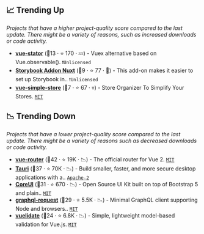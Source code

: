 ## 📈 Trending Up

_Projects that have a higher project-quality score compared to the last update. There might be a variety of reasons, such as increased downloads or code activity._

- <b><a href="https://github.com/galvez/vue-stator">vue-stator</a></b> (🥉13 ·  ⭐ 170 · 💤) - Vuex alternative based on Vue.observable(). <code>❗Unlicensed</code>
- <b><a href="https://github.com/hirotaka/storybook-addon-nuxt">Storybook Addon Nuxt</a></b> (🥉9 ·  ⭐ 77 · 🐣) - This add-on makes it easier to set up Storybook in.. <code>❗Unlicensed</code>
- <b><a href="https://github.com/BosNaufal/vue-simple-store">vue-simple-store</a></b> (🥉7 ·  ⭐ 67 · 💀) - Store Organizer To Simplify Your Stores. <code><a href="http://bit.ly/34MBwT8">MIT</a></code>

## 📉 Trending Down

_Projects that have a lower project-quality score compared to the last update. There might be a variety of reasons such as decreased downloads or code activity._

- <b><a href="https://github.com/vuejs/vue-router">vue-router</a></b> (🥇42 ·  ⭐ 19K · 📉) - The official router for Vue 2. <code><a href="http://bit.ly/34MBwT8">MIT</a></code> <code><img src="https://img.shields.io/badge/Vue-2-green.svg" style="display:inline;" width="13" height="13"></code>
- <b><a href="https://github.com/tauri-apps/tauri">Tauri</a></b> (🥇37 ·  ⭐ 70K · 📉) - Build smaller, faster, and more secure desktop applications with a.. <code><a href="http://bit.ly/3nYMfla">Apache-2</a></code>
- <b><a href="https://github.com/coreui/coreui">CoreUI</a></b> (🥉31 ·  ⭐ 670 · 📉) - Open Source UI Kit built on top of Bootstrap 5 and plain.. <code><a href="http://bit.ly/34MBwT8">MIT</a></code> <code><img src="https://getbootstrap.com/docs/5.0/assets/img/favicons/favicon-32x32.png" style="display:inline;" width="13" height="13"></code>
- <b><a href="https://github.com/jasonkuhrt/graphql-request">graphql-request</a></b> (🥉29 ·  ⭐ 5.5K · 📉) - Minimal GraphQL client supporting Node and browsers.. <code><a href="http://bit.ly/34MBwT8">MIT</a></code> <code><img src="https://img.shields.io/badge/Vue-2-green.svg" style="display:inline;" width="13" height="13"></code> <code><img src="https://img.shields.io/badge/Vue-3-green.svg" style="display:inline;" width="13" height="13"></code>
- <b><a href="https://github.com/vuelidate/vuelidate">vuelidate</a></b> (🥉24 ·  ⭐ 6.8K · 📉) - Simple, lightweight model-based validation for Vue.js. <code><a href="http://bit.ly/34MBwT8">MIT</a></code>

